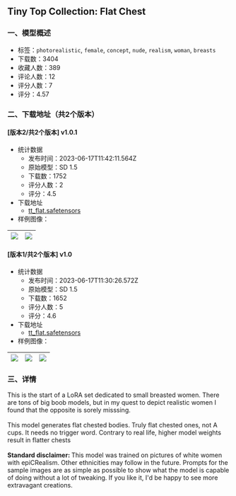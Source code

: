 ## Tiny Top Collection: Flat Chest
### 一、模型概述

- 标签：`photorealistic`, `female`, `concept`, `nude`, `realism`, `woman`, `breasts`
- 下载数：3404
- 收藏人数：389
- 评论人数：12
- 评分人数：7
- 评分：4.57

### 二、下载地址（共2个版本）

#### [版本2/共2个版本] v1.0.1

- 统计数据
  - 发布时间：2023-06-17T11:42:11.564Z
  - 原始模型：SD 1.5
  - 下载数：1752
  - 评分人数：2
  - 评分：4.5
- 下载地址
  - [tt_flat.safetensors](https://civitai.com/api/download/models/97866)
- 样例图像：

| <img src="https://image.civitai.com/xG1nkqKTMzGDvpLrqFT7WA/53a9fe17-1f08-410b-98c9-40385974f9df/width=450/1178087.jpeg" /> | <img src="https://image.civitai.com/xG1nkqKTMzGDvpLrqFT7WA/45cc78ab-0cf5-4f83-959c-eab559504a51/width=450/1178153.jpeg" /> |
| ---- | ---- |

#### [版本1/共2个版本] v1.0

- 统计数据
  - 发布时间：2023-06-17T11:30:26.572Z
  - 原始模型：SD 1.5
  - 下载数：1652
  - 评分人数：5
  - 评分：4.6
- 下载地址
  - [tt_flat.safetensors](https://civitai.com/api/download/models/96084)
- 样例图像：

| <img src="https://image.civitai.com/xG1nkqKTMzGDvpLrqFT7WA/c9974e53-9f44-4371-a4ce-7f0d75fd81fd/width=450/1145499.jpeg" /> | <img src="https://image.civitai.com/xG1nkqKTMzGDvpLrqFT7WA/bacb1e34-806b-4190-a51d-e4fa53b64638/width=450/1145496.jpeg" /> | <img src="https://image.civitai.com/xG1nkqKTMzGDvpLrqFT7WA/a7e3fc0e-f26f-482d-a1b2-156a4b1ef31d/width=450/1145498.jpeg" /> |
| ---- | ---- | ---- |


### 三、详情
<p>This is the start of a LoRA set dedicated to small breasted women. There are tons of big boob models, but in my quest to depict realistic women I found that the opposite is sorely misssing.<br /><br />This model generates flat chested bodies. Truly flat chested ones, not A cups. It needs no trigger word. Contrary to real life, higher model weights result in flatter chests<br /><br /><strong>Standard disclaimer: </strong>This model was trained on pictures of white women with epiCRealism. Other ethnicities may follow in the future. Prompts for the sample images are as simple as possible to show what the model is capable of doing without a lot of tweaking. If you like it, I'd be happy to see more extravagant creations.</p>